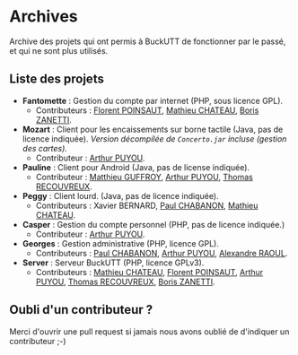 # Archives

Archive des projets qui ont permis à BuckUTT de fonctionner par le passé, et qui ne sont plus utilisés.

## Liste des projets

* **Fantomette** : Gestion du compte par internet (PHP, sous licence GPL).
    * Contributeurs : [Florent POINSAUT](https://github.com/floSoX), [Mathieu CHATEAU](https://github.com/Sid3y1), [Boris ZANETTI](https://github.com/zanettibo).
* **Mozart** : Client pour les encaissements sur borne tactile (Java, pas de licence indiquée). *Version décompilée de `Concerto.jar` incluse (gestion des cartes).*
    * Contributeur : [Arthur PUYOU](https://github.com/apuyou).
* **Pauline** : Client pour Android (Java, pas de license indiquée).
    * Contributeur : [Matthieu GUFFROY](https://github.com/mattgu74), [Arthur PUYOU](https://github.com/apuyou), [Thomas RECOUVREUX](https://github.com/trecouvr).
* **Peggy** : Client lourd. (Java, pas de licence indiquée).
    * Contributeurs : Xavier BERNARD, [Paul CHABANON](paulchabanon), [Mathieu CHATEAU](https://github.com/Sid3y1).
* **Casper** : Gestion du compte personnel (PHP, pas de licence indiquée.)
    * Contributeur : [Arthur PUYOU](https://github.com/apuyou).
* **Georges** : Gestion administrative (PHP, licence GPL).
    * Contributeurs : [Paul CHABANON](paulchabanon), [Arthur PUYOU](https://github.com/apuyou), [Alexandre RAOUL](https://github.com/alex-raoul).
* **Server** : Serveur BuckUTT (PHP, licence GPLv3).
    * Contributeurs : [Mathieu CHATEAU](https://github.com/Sid3y1), [Florent POINSAUT](https://github.com/floSoX), [Arthur PUYOU](https://github.com/apuyou), [Thomas RECOUVREUX](https://github.com/trecouvr), [Boris ZANETTI](https://github.com/zanettibo).

## Oubli d'un contributeur ?

Merci d'ouvrir une pull request si jamais nous avons oublié de d'indiquer un contributeur ;-)

